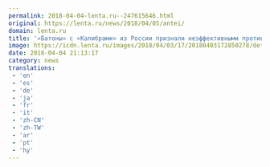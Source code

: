 ```yaml
---
permalink: 2018-04-04-lenta.ru--247615646.html
original: https://lenta.ru/news/2018/04/05/antei/
domain: lenta.ru
title: '«Батоны» с «Калибрами» из России признали неэффективными против авианосцев США'
image: https://icdn.lenta.ru/images/2018/04/03/17/20180403172850278/detail_4f6e7983cae43243387453a52bd2b576.jpg
date: 2018-04-04 21:13:17
category: news
translations: 
 - 'en'
 - 'es'
 - 'de'
 - 'ja'
 - 'fr'
 - 'it'
 - 'zh-CN'
 - 'zh-TW'
 - 'ar'
 - 'pt'
 - 'hy'
---
```


